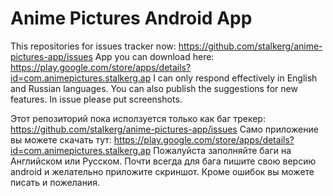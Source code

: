 # Anime Pictures Android App
This repositories for issues tracker now: https://github.com/stalkerg/anime-pictures-app/issues
App you can download here: https://play.google.com/store/apps/details?id=com.animepictures.stalkerg.ap
I can only respond effectively in English and Russian languages.
You can also publish the suggestions for new features. In issue please put screenshots. 

Этот репозиторий пока исползуется только как баг трекер: https://github.com/stalkerg/anime-pictures-app/issues
Само приложение вы можете скачать тут: https://play.google.com/store/apps/details?id=com.animepictures.stalkerg.ap
Пожалуйста заполняйте баги на Английском или Русском.
Почти всегда для бага пишите свою версию android и желательно приложите скриншот. Кроме ошибок вы можете писать и пожелания. 

